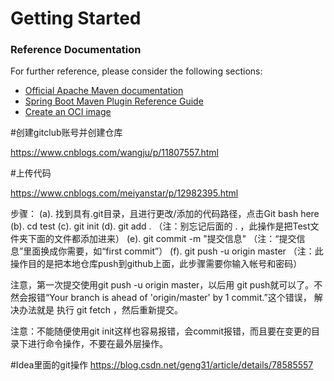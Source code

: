 # Getting Started

### Reference Documentation
For further reference, please consider the following sections:

* [Official Apache Maven documentation](https://maven.apache.org/guides/index.html)
* [Spring Boot Maven Plugin Reference Guide](https://docs.spring.io/spring-boot/docs/2.3.1.RELEASE/maven-plugin/reference/html/)
* [Create an OCI image](https://docs.spring.io/spring-boot/docs/2.3.1.RELEASE/maven-plugin/reference/html/#build-image)


#创建gitclub账号并创建仓库

https://www.cnblogs.com/wangju/p/11807557.html


#上传代码

https://www.cnblogs.com/meiyanstar/p/12982395.html

步骤：
(a). 找到具有.git目录，且进行更改/添加的代码路径，点击Git bash here
(b). cd test
(c). git init
(d). git add .        （注：别忘记后面的 . ，此操作是把Test文件夹下面的文件都添加进来）
(e). git commit  -m  "提交信息"  （注：“提交信息”里面换成你需要，如“first commit”）
(f). git push -u origin master   （注：此操作目的是把本地仓库push到github上面，此步骤需要你输入帐号和密码）

注意，第一次提交使用git push -u origin master，以后用 git push就可以了。不然会报错“Your branch is ahead of 'origin/master' by 1 commit.”这个错误，  解决办法就是 执行 git fetch ，然后重新提交。

注意：不能随便使用git init这样也容易报错，会commit报错，而且要在变更的目录下进行命令操作，不要在最外层操作。

#Idea里面的git操作
https://blog.csdn.net/geng31/article/details/78585557